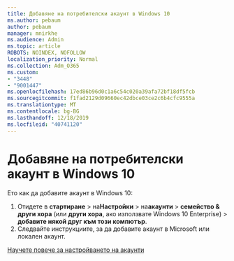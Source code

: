 ```yaml
---
title: Добавяне на потребителски акаунт в Windows 10
ms.author: pebaum
author: pebaum
manager: mnirkhe
ms.audience: Admin
ms.topic: article
ROBOTS: NOINDEX, NOFOLLOW
localization_priority: Normal
ms.collection: Adm_O365
ms.custom:
- "3448"
- "9001447"
ms.openlocfilehash: 17ed86b96d0c1a6c54c020a39afa72bf18df5fcb
ms.sourcegitcommit: f1fad2129d09660ec42dbce03ce2c6b4cfc9555a
ms.translationtype: MT
ms.contentlocale: bg-BG
ms.lasthandoff: 12/18/2019
ms.locfileid: "40741120"
---
```

# <a name="add-a-user-account-in-windows-10"></a>Добавяне на потребителски акаунт в Windows 10

Ето как да добавите акаунт в Windows 10:

1. Отидете в **стартиране** > на**Настройки** > на**акаунти** > **семейство & други хора** (или **други хора**, ако използвате Windows 10 Enterprise) > **добавите някой друг към този компютър**.
2. Следвайте инструкциите, за да добавите акаунт в Microsoft или локален акаунт.

[Научете повече за настройването на акаунти](https://support.microsoft.com/help/17197/)